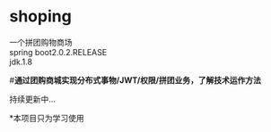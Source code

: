 # shoping
一个拼团购物商场<br/>
spring boot2.0.2.RELEASE<br/>
jdk.1.8<br/>

#<b>通过团购商城实现分布式事物/JWT/权限/拼团业务，了解技术运作方法</b>

持续更新中...<br/>

*本项目只为学习使用
